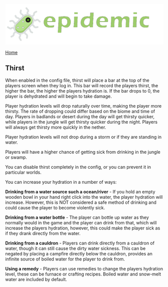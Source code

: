 ![Epidemic](/images/header.png)

[Home](https://torpkev.github.io/epidemic_docs)

## Thirst


When enabled in the config file, thirst will place a bar at the top of the players screen when they log in.  This
bar will record the players thirst, the higher the bar, the higher the players hydration is.  If the bar drops
to 0, the player is dehydrated and will begin to take damage.

Player hydration levels will drop naturally over time, making the player more thirsty.  The rate of dropping could differ based on the biome and time of day.  Players in badlands or desert during the day will get thirsty quicker, while players in the jungle will get thirsty quicker during the night.  Players will always get thirsty more quickly in the nether. 

Player hydration levels will not drop during a storm or if they are standing in water.

Players will have a higher chance of getting sick from drinking in the jungle or swamp.

You can disable thirst completely in the config, or you can prevent it in particular worlds.

You can increase your hydration in a number of ways:
 
**Drinking from a water source such a ocean/river** - If you hold an empty wooden bowl in your hand right click into the water, the player hydration will increase.  However, this is NOT considered a safe method of drinking and could cause the player to become violently sick.

**Drinking from a water bottle** - The player can bottle up water as they normally would in the game and the player can drink from that, which will increase the players hydration, however, this could make the player sick as if they drank directly from the water.

**Drinking from a cauldron** - Players can drink directly from a cauldron of water, though it can still cause the dirty water sickness.  This can be negated by placing a campfire directly below the cauldron, provides an infinite source of boiled water for the player to drink from.

**Using a remedy** - Players can use remedies to change the players hydration level, these can be furnace or crafting recipes.  Boiled water and snow-melt water are included by default.
